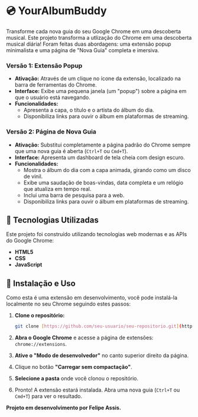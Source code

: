 # 💿 YourAlbumBuddy

Transforme cada nova guia do seu Google Chrome em uma descoberta musical. Este projeto transforma a utlização do Chrome em uma descoberta musical diária! 
Foram feitas duas abordagens: uma extensão popup minimalista e uma página de "Nova Guia" completa e imersiva.

### Versão 1: Extensão Popup

* **Ativação:** Através de um clique no ícone da extensão, localizado na barra de ferramentas do Chrome.
* **Interface:** Exibe uma pequena janela (um "popup") sobre a página em que o usuário está navegando.
* **Funcionalidades:**
    * Apresenta a capa, o título e o artista do álbum do dia.
    * Disponibiliza links para ouvir o álbum em plataformas de streaming.

### Versão 2: Página de Nova Guia

* **Ativação:** Substitui completamente a página padrão do Chrome sempre que uma nova guia é aberta (`Ctrl+T` ou `Cmd+T`).
* **Interface:** Apresenta um dashboard de tela cheia com design escuro.
* **Funcionalidades:**
    * Mostra o álbum do dia com a capa animada, girando como um disco de vinil.
    * Exibe uma saudação de boas-vindas, data completa e um relógio que atualiza em tempo real.
    * Inclui uma barra de pesquisa para a web.
    * Disponibiliza links para ouvir o álbum em plataformas de streaming.

## 🚀 Tecnologias Utilizadas

Este projeto foi construído utilizando tecnologias web modernas e as APIs do Google Chrome:

* **HTML5**
* **CSS**
* **JavaScript**

## 🔧 Instalação e Uso

Como esta é uma extensão em desenvolvimento, você pode instalá-la localmente no seu Chrome seguindo estes passos:

1.  **Clone o repositório:**
    ```bash
    git clone [https://github.com/seu-usuario/seu-repositorio.git](https://github.com/seu-usuario/seu-repositorio.git)
    ```

2.  **Abra o Google Chrome** e acesse a página de extensões: `chrome://extensions`.

3.  **Ative o "Modo de desenvolvedor"** no canto superior direito da página.

4.  Clique no botão **"Carregar sem compactação"**.

5.  **Selecione a pasta** onde você clonou o repositório.

6.  Pronto! A extensão estará instalada. Abra uma nova guia (`Ctrl+T` ou `Cmd+T`) para ver o resultado.



**Projeto em desenvolvimento por Felipe Assis.**
